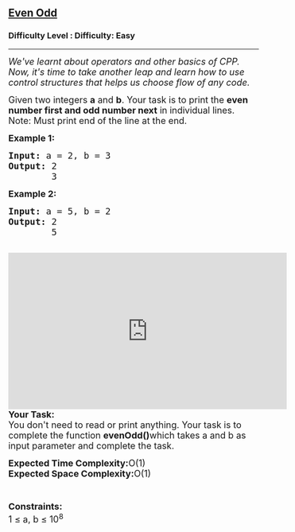 <h2><a href="https://www.geeksforgeeks.org/problems/even-odd/1?page=4&difficulty=Easy&status=unsolved&sortBy=submissions">Even Odd</a></h2><h3>Difficulty Level : Difficulty: Easy</h3><hr><div class="problems_problem_content__Xm_eO"><p><span style="font-size: 18px;"><em>We've learnt about operators and other basics of CPP. Now, it's time to take another leap and learn how to use control structures that helps us choose flow of any code.</em></span></p>
<p><span style="font-size: 18px;">Given two integers <strong>a</strong> and <strong>b</strong>. Your task is to print the <strong>even number first and odd number next</strong> in individual lines.<br>Note: Must print end of the line at the end.</span></p>
<p><strong><span style="font-size: 18px;">Example 1:</span></strong></p>
<pre><strong><span style="font-size: 18px;">Input: </span></strong><span style="font-size: 18px;">a = 2, b = 3 <br><strong>Output: </strong>2<br>        3</span></pre>
<p><span style="font-size: 18px;"><strong>Example 2:</strong></span></p>
<pre><span style="font-size: 18px;"><strong>Input: </strong>a = 5, b = 2<br><strong>Output: </strong>2<br>        5</span></pre>
<p><br><span style="font-size: 18px;"><iframe src="https://www.youtube.com/embed/Be2m9M3aPDI" width="560" height="315" frameborder="0"></iframe><br><strong>Your Task:</strong><br>You don't need to read or print anything. Your task is to complete the function <strong>evenOdd()</strong>which takes a and b as input parameter and complete the task.</span></p>
<p><span style="font-size: 18px;"><strong>Expected Time Complexity:</strong>O(1)<br><strong>Expected Space Complexity:</strong>O(1)</span></p>
<p>&nbsp;</p>
<p><span style="font-size: 18px;"><strong>Constraints:</strong><br>1 ≤ a, b ≤ 10<sup>8</sup></span></p></div>